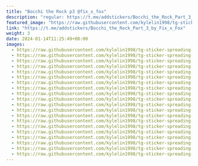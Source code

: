 ```yaml
---
title: "Bocchi the Rock p3 @fix_x_fox"
description: "regular: https://t.me/addstickers/Bocchi_the_Rock_Part_3_by_Fix_x_Fox"
featured_image: "https://raw.githubusercontent.com/kylelin1998/tg-sticker-spreading-worldwide-images/main/img/f5fb3c74-f954-46fc-8acf-8f09c16dc4e0.jpg"
link: "https://t.me/addstickers/Bocchi_the_Rock_Part_3_by_Fix_x_Fox"
weight: 3
date: 2024-01-14T11:25:49+08:00
images:
  - https://raw.githubusercontent.com/kylelin1998/tg-sticker-spreading-worldwide-images/main/img/f5fb3c74-f954-46fc-8acf-8f09c16dc4e0.jpg
  - https://raw.githubusercontent.com/kylelin1998/tg-sticker-spreading-worldwide-images/main/img/16ba8670-1c2c-406f-9183-f077eb5b73c1.jpg
  - https://raw.githubusercontent.com/kylelin1998/tg-sticker-spreading-worldwide-images/main/img/4672c127-1461-4e44-8739-a5db25d4ef1c.jpg
  - https://raw.githubusercontent.com/kylelin1998/tg-sticker-spreading-worldwide-images/main/img/c828a1bc-49f4-4e08-9462-96fe545fdae8.jpg
  - https://raw.githubusercontent.com/kylelin1998/tg-sticker-spreading-worldwide-images/main/img/3bfe2ba5-723e-47b2-a640-6eeac8db1cb6.jpg
  - https://raw.githubusercontent.com/kylelin1998/tg-sticker-spreading-worldwide-images/main/img/8cef2f69-6364-48ea-8e0a-b85112d35a86.jpg
  - https://raw.githubusercontent.com/kylelin1998/tg-sticker-spreading-worldwide-images/main/img/a7da2859-46a9-4756-bed2-0d6742708497.jpg
  - https://raw.githubusercontent.com/kylelin1998/tg-sticker-spreading-worldwide-images/main/img/576501da-64a5-40fe-a2a6-a51ec68d8540.jpg
  - https://raw.githubusercontent.com/kylelin1998/tg-sticker-spreading-worldwide-images/main/img/9ee96efe-0553-44c7-ab5f-88ba8f9c7e60.jpg
  - https://raw.githubusercontent.com/kylelin1998/tg-sticker-spreading-worldwide-images/main/img/e27aaf5a-e70d-4ec4-920c-8089cc95f1f6.jpg
  - https://raw.githubusercontent.com/kylelin1998/tg-sticker-spreading-worldwide-images/main/img/c72def7b-c149-48e8-8fb5-c96bae729b37.jpg
  - https://raw.githubusercontent.com/kylelin1998/tg-sticker-spreading-worldwide-images/main/img/e73f84e1-e92b-4c3c-b8d9-0e198255b64f.jpg
  - https://raw.githubusercontent.com/kylelin1998/tg-sticker-spreading-worldwide-images/main/img/593ead00-d037-473d-81ad-014c18123e4b.jpg
  - https://raw.githubusercontent.com/kylelin1998/tg-sticker-spreading-worldwide-images/main/img/8c4ca126-3224-48b7-b20d-ff76b33138cf.jpg
  - https://raw.githubusercontent.com/kylelin1998/tg-sticker-spreading-worldwide-images/main/img/3043bf80-d79f-47c2-9763-4e383921c38c.jpg
  - https://raw.githubusercontent.com/kylelin1998/tg-sticker-spreading-worldwide-images/main/img/2059615a-a803-4a14-b5e2-4ddba7f322da.jpg
  - https://raw.githubusercontent.com/kylelin1998/tg-sticker-spreading-worldwide-images/main/img/6a076378-3997-4df3-9756-5960097b6fc0.jpg
  - https://raw.githubusercontent.com/kylelin1998/tg-sticker-spreading-worldwide-images/main/img/0e56e33d-f265-47ad-abd6-4c6c7b7f6627.jpg
  - https://raw.githubusercontent.com/kylelin1998/tg-sticker-spreading-worldwide-images/main/img/271da541-442c-4287-8d92-f92b9e2b6347.jpg
  - https://raw.githubusercontent.com/kylelin1998/tg-sticker-spreading-worldwide-images/main/img/f8353c53-976d-454e-867b-755c8d928555.jpg
---
```


